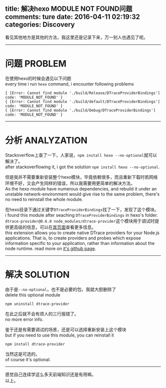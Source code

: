 title: 解决hexo MODULE NOT FOUND问题
comments: ture
date: 2016-04-11 02:19:32
categories: Discovery
---
看见其他地方是其他的方法，我这里还是记录下来，万一别人也遇见了呢。

***

# 问题 PROBLEM
在使用hexo的时候会遇见以下问题  
every time i run `hexo` command, i encounter following problems   

```
{ [Error: Cannot find module './build/Release/DTraceProviderBindings'] code: 'MODULE_NOT_FOUND' }
{ [Error: Cannot find module './build/default/DTraceProviderBindings'] code: 'MODULE_NOT_FOUND' }
{ [Error: Cannot find module './build/Debug/DTraceProviderBindings'] code: 'MODULE_NOT_FOUND' }
```

***

# 分析 ANALYZATION
Stackoverflow上查了一下，人家说，`npm install hexo --no-optional`就可以解决了。  
after stackoverflowing it, i got the solution `npm install hexo --no-optional`.

但是我并不需要重新安装整个hexo模块，毕竟依赖很多，而且重新下载时若网络环境不好，又会产生同样的错误，所以我需要用更简单的解决方法。  
As the hexo module have numerous dependencies, and rebuild it under an unstable network-environment would give rise to the same problem, there's no need to reinstall the whole module.

在hexo目录下通过关键字`DTraceProviderBindings`找了一下，发现了这个模块。  
i found this module after seaching `DTraceProviderBindings` in hexo's folder.
`dtrace-provider@0.6.0 node_modules/dtrace-provider`这个模块用于调试时提供更高级的信息，可以在[其页面](https://github.com/chrisa/node-dtrace-provider)查看更多信息。  
this extension allows you to create native DTrace providers for your Node.js applications. That is, to create providers and probes which expose information specific to your application, rather than information about the node runtime. read more on [it's github page](https://github.com/chrisa/node-dtrace-provider).

***

# 解决 SOLUTION
由于是`--no-optional`，也不是必要的包，我就大胆删除了  
delete this optional module   

```
npm uninstall dtrace-provider
```

在此之后就不会有烦人的三行报错了。  
no more error info.

鉴于还是有需要调试的场景，还是可以选择重新安装上这个模块  
but if you need to use this module, you can reinstall it   

```
npm install dtrace-provider
```

当然这是可选的。  
of course it's optional.  

***
感觉自己连续学这么多天前端知识还是有用嘛。  
以上。

